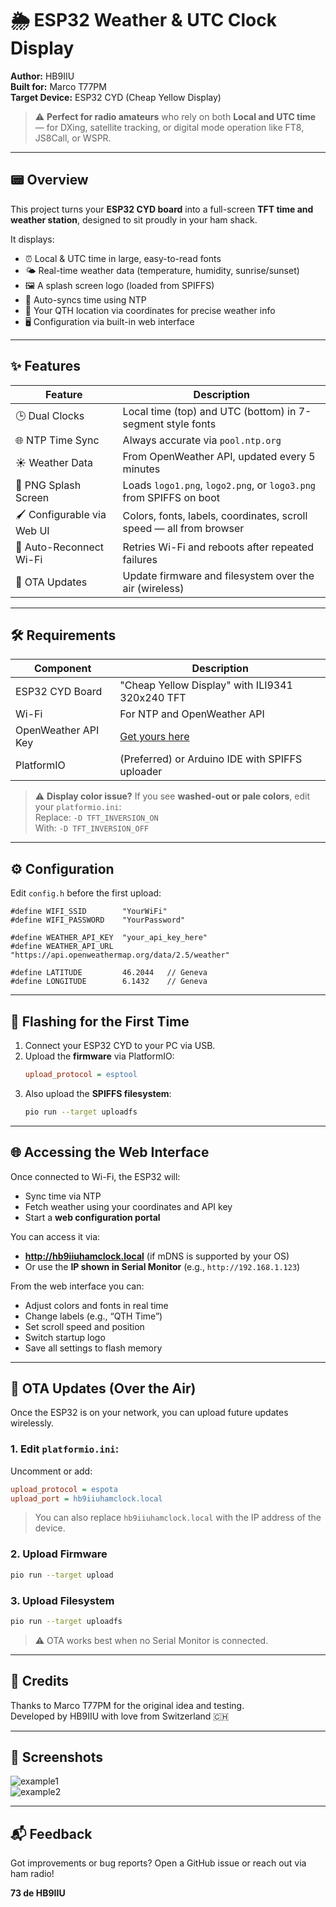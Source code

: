 
# 🌦️ ESP32 Weather & UTC Clock Display

**Author:** HB9IIU  
**Built for:** Marco T77PM  
**Target Device:** ESP32 CYD (Cheap Yellow Display)

> ⚠️ **Perfect for radio amateurs** who rely on both **Local and UTC time** — for DXing, satellite tracking, or digital mode operation like FT8, JS8Call, or WSPR.

---

## 📟 Overview

This project turns your **ESP32 CYD board** into a full-screen **TFT time and weather station**, designed to sit proudly in your ham shack.

It displays:

- ⏰ Local & UTC time in large, easy-to-read fonts
- 🌤️ Real-time weather data (temperature, humidity, sunrise/sunset)
- 🖼️ A splash screen logo (loaded from SPIFFS)
- 🔄 Auto-syncs time using NTP
- 🧭 Your QTH location via coordinates for precise weather info
- 🖥️ Configuration via built-in web interface

---

## ✨ Features

| Feature                  | Description                                                                 |
|--------------------------|-----------------------------------------------------------------------------|
| 🕒 Dual Clocks            | Local time (top) and UTC (bottom) in 7-segment style fonts                  |
| 🌐 NTP Time Sync         | Always accurate via `pool.ntp.org`                                          |
| ☀️ Weather Data           | From OpenWeather API, updated every 5 minutes                              |
| 📄 PNG Splash Screen      | Loads `logo1.png`, `logo2.png`, or `logo3.png` from SPIFFS on boot          |
| 🖌️ Configurable via Web UI | Colors, fonts, labels, coordinates, scroll speed — all from browser         |
| 🔁 Auto-Reconnect Wi-Fi   | Retries Wi-Fi and reboots after repeated failures                           |
| 🔧 OTA Updates            | Update firmware and filesystem over the air (wireless)                      |

---

## 🛠️ Requirements

| Component             | Description                                      |
|----------------------|--------------------------------------------------|
| ESP32 CYD Board      | "Cheap Yellow Display" with ILI9341 320x240 TFT  |
| Wi-Fi                | For NTP and OpenWeather API                      |
| OpenWeather API Key  | [Get yours here](https://openweathermap.org/api) |
| PlatformIO           | (Preferred) or Arduino IDE with SPIFFS uploader  |

> ⚠️ **Display color issue?** If you see **washed-out or pale colors**, edit your `platformio.ini`:  
> Replace: `-D TFT_INVERSION_ON`  
> With: `-D TFT_INVERSION_OFF`

---

## ⚙️ Configuration

Edit `config.h` before the first upload:

```
#define WIFI_SSID        "YourWiFi"
#define WIFI_PASSWORD    "YourPassword"

#define WEATHER_API_KEY  "your_api_key_here"
#define WEATHER_API_URL  "https://api.openweathermap.org/data/2.5/weather"

#define LATITUDE         46.2044   // Geneva
#define LONGITUDE        6.1432    // Geneva
```

---

## 🚀 Flashing for the First Time

1. Connect your ESP32 CYD to your PC via USB.
2. Upload the **firmware** via PlatformIO:
   ```ini
   upload_protocol = esptool
   ```
3. Also upload the **SPIFFS filesystem**:
   ```bash
   pio run --target uploadfs
   ```

---

## 🌐 Accessing the Web Interface

Once connected to Wi-Fi, the ESP32 will:

- Sync time via NTP
- Fetch weather using your coordinates and API key
- Start a **web configuration portal**

You can access it via:

- **http://hb9iiuhamclock.local** (if mDNS is supported by your OS)
- Or use the **IP shown in Serial Monitor** (e.g., `http://192.168.1.123`)

From the web interface you can:

- Adjust colors and fonts in real time
- Change labels (e.g., “QTH Time”)
- Set scroll speed and position
- Switch startup logo
- Save all settings to flash memory

---

## 🔄 OTA Updates (Over the Air)

Once the ESP32 is on your network, you can upload future updates wirelessly.

### 1. Edit `platformio.ini`:

Uncomment or add:

```ini
upload_protocol = espota
upload_port = hb9iiuhamclock.local
```

> You can also replace `hb9iiuhamclock.local` with the IP address of the device.

### 2. Upload Firmware

```bash
pio run --target upload
```

### 3. Upload Filesystem

```bash
pio run --target uploadfs
```

> ⚠️ OTA works best when no Serial Monitor is connected.

---

## 🤝 Credits

Thanks to Marco T77PM for the original idea and testing.  
Developed by HB9IIU with love from Switzerland 🇨🇭

---

## 📸 Screenshots

![example1](docs/screenshot1.png)  
![example2](docs/screenshot2.png)

---

## 📬 Feedback

Got improvements or bug reports? Open a GitHub issue or reach out via ham radio!

**73 de HB9IIU**
